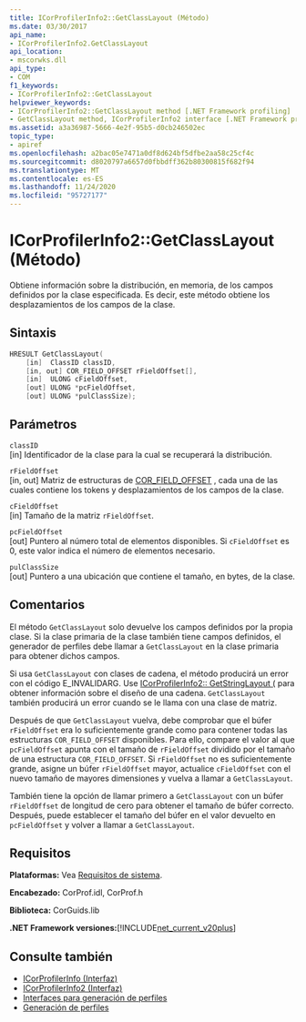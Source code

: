 ```yaml
---
title: ICorProfilerInfo2::GetClassLayout (Método)
ms.date: 03/30/2017
api_name:
- ICorProfilerInfo2.GetClassLayout
api_location:
- mscorwks.dll
api_type:
- COM
f1_keywords:
- ICorProfilerInfo2::GetClassLayout
helpviewer_keywords:
- ICorProfilerInfo2::GetClassLayout method [.NET Framework profiling]
- GetClassLayout method, ICorProfilerInfo2 interface [.NET Framework profiling]
ms.assetid: a3a36987-5666-4e2f-95b5-d0cb246502ec
topic_type:
- apiref
ms.openlocfilehash: a2bac05e7471a0df8d624bf5dfbe2aa58c25cf4c
ms.sourcegitcommit: d8020797a6657d0fbbdff362b80300815f682f94
ms.translationtype: MT
ms.contentlocale: es-ES
ms.lasthandoff: 11/24/2020
ms.locfileid: "95727177"
---
```

# <a name="icorprofilerinfo2getclasslayout-method"></a>ICorProfilerInfo2::GetClassLayout (Método)

Obtiene información sobre la distribución, en memoria, de los campos definidos por la clase especificada. Es decir, este método obtiene los desplazamientos de los campos de la clase.  
  
## <a name="syntax"></a>Sintaxis  
  
```cpp  
HRESULT GetClassLayout(  
    [in]  ClassID classID,  
    [in, out] COR_FIELD_OFFSET rFieldOffset[],  
    [in]  ULONG cFieldOffset,  
    [out] ULONG *pcFieldOffset,  
    [out] ULONG *pulClassSize);  
```  
  
## <a name="parameters"></a>Parámetros  

 `classID`  
 [in] Identificador de la clase para la cual se recuperará la distribución.  
  
 `rFieldOffset`  
 [in, out] Matriz de estructuras de [COR_FIELD_OFFSET](../metadata/cor-field-offset-structure.md) , cada una de las cuales contiene los tokens y desplazamientos de los campos de la clase.  
  
 `cFieldOffset`  
 [in] Tamaño de la matriz `rFieldOffset`.  
  
 `pcFieldOffset`  
 [out] Puntero al número total de elementos disponibles. Si `cFieldOffset` es 0, este valor indica el número de elementos necesario.  
  
 `pulClassSize`  
 [out] Puntero a una ubicación que contiene el tamaño, en bytes, de la clase.  
  
## <a name="remarks"></a>Comentarios  

 El método `GetClassLayout` solo devuelve los campos definidos por la propia clase. Si la clase primaria de la clase también tiene campos definidos, el generador de perfiles debe llamar a `GetClassLayout` en la clase primaria para obtener dichos campos.  
  
 Si usa `GetClassLayout` con clases de cadena, el método producirá un error con el código E_INVALIDARG. Use [ICorProfilerInfo2:: GetStringLayout (](icorprofilerinfo2-getstringlayout-method.md) para obtener información sobre el diseño de una cadena. `GetClassLayout` también producirá un error cuando se le llama con una clase de matriz.  
  
 Después de que `GetClassLayout` vuelva, debe comprobar que el búfer `rFieldOffset` era lo suficientemente grande como para contener todas las estructuras `COR_FIELD_OFFSET` disponibles. Para ello, compare el valor al que `pcFieldOffset` apunta con el tamaño de `rFieldOffset` dividido por el tamaño de una estructura `COR_FIELD_OFFSET`. Si `rFieldOffset` no es suficientemente grande, asigne un búfer `rFieldOffset` mayor, actualice `cFieldOffset` con el nuevo tamaño de mayores dimensiones y vuelva a llamar a `GetClassLayout`.  
  
 También tiene la opción de llamar primero a `GetClassLayout` con un búfer `rFieldOffset` de longitud de cero para obtener el tamaño de búfer correcto. Después, puede establecer el tamaño del búfer en el valor devuelto en `pcFieldOffset` y volver a llamar a `GetClassLayout`.  
  
## <a name="requirements"></a>Requisitos  

 **Plataformas:** Vea [Requisitos de sistema](../../get-started/system-requirements.md).  
  
 **Encabezado:** CorProf.idl, CorProf.h  
  
 **Biblioteca:** CorGuids.lib  
  
 **.NET Framework versiones:**[!INCLUDE[net_current_v20plus](../../../../includes/net-current-v20plus-md.md)]  
  
## <a name="see-also"></a>Consulte también

- [ICorProfilerInfo (Interfaz)](icorprofilerinfo-interface.md)
- [ICorProfilerInfo2 (Interfaz)](icorprofilerinfo2-interface.md)
- [Interfaces para generación de perfiles](profiling-interfaces.md)
- [Generación de perfiles](index.md)
